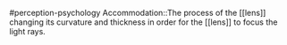 #perception-psychology 
Accommodation::The process of the [[lens]] changing its curvature and thickness in order for the [[lens]] to focus the light rays.
<!--SR:!2024-02-05,3,250-->
